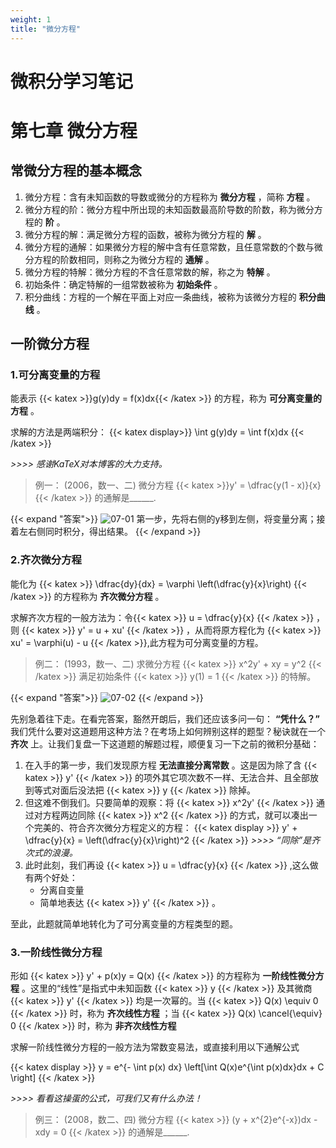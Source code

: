 ```yaml
---
weight: 1
title: "微分方程"
---
```

# 微积分学习笔记
# 第七章 微分方程
## 常微分方程的基本概念

1. 微分方程：含有未知函数的导数或微分的方程称为 **微分方程** ，简称 **方程** 。
2. 微分方程的阶：微分方程中所出现的未知函数最高阶导数的阶数，称为微分方程的 **阶** 。
3. 微分方程的解：满足微分方程的函数，被称为微分方程的 **解** 。
4. 微分方程的通解：如果微分方程的解中含有任意常数，且任意常数的个数与微分方程的阶数相同，则称之为微分方程的 **通解** 。
5. 微分方程的特解：微分方程的不含任意常数的解，称之为 **特解** 。
6. 初始条件：确定特解的一组常数被称为 **初始条件** 。
7. 积分曲线：方程的一个解在平面上对应一条曲线，被称为该微分方程的 **积分曲线** 。
   
## 一阶微分方程
### 1.可分离变量的方程

能表示 {{< katex >}}g(y)dy = f(x)dx{{< /katex >}} 的方程，称为 **可分离变量的方程** 。

求解的方法是两端积分：
{{< katex display>}}
\int g(y)dy = \int f(x)dx
{{< /katex >}}

*>>>> 感谢KaTeX对本博客的大力支持。*

> 例一： (2006，数一、二) 微分方程 {{< katex >}}y' = \dfrac{y(1 - x)}{x}{{< /katex >}} 的通解是______.

{{< expand "答案">}}
![07-01](/Moon.github.io/docs/Math/CalculusNote/07-01.jpeg)
第一步，先将右侧的y移到左侧，将变量分离；接着左右侧同时积分，得出结果。
{{< /expand >}}

### 2.齐次微分方程

能化为 {{< katex >}} \dfrac{dy}{dx} = \varphi \left(\dfrac{y}{x}\right) {{< /katex >}} 的方程称为 **齐次微分方程** 。

求解齐次方程的一般方法为：令{{< katex >}} u = \dfrac{y}{x} {{< /katex >}} ，则 {{< katex >}} y' = u + xu' {{< /katex >}} ，从而将原方程化为 {{< katex >}} xu' = \varphi(u) - u {{< /katex >}},此方程为可分离变量的方程。

>例二： (1993，数一、二) 求微分方程 {{< katex >}} x^2y' + xy = y^2 {{< /katex >}} 满足初始条件 {{< katex >}} y(1) = 1 {{< /katex >}} 的特解。

{{< expand "答案">}}
![07-02](/Moon.github.io/docs/Math/CalculusNote/07-02.jpeg)
{{< /expand >}}

先别急着往下走。在看完答案，豁然开朗后，我们还应该多问一句： **“凭什么？”** 我们凭什么要对这道题用这种方法？在考场上如何辨别这样的题型？秘诀就在一个 **齐次** 上。让我们复盘一下这道题的解题过程，顺便复习一下之前的微积分基础：

1. 在入手的第一步，我们发现原方程 **无法直接分离常数** 。这是因为除了含 {{< katex >}} y' {{< /katex >}} 的项外其它项次数不一样、无法合并、且全部放到等式对面后没法把 {{< katex >}} y {{< /katex >}} 除掉。
2. 但这难不倒我们。只要简单的观察：将 {{< katex >}} x^2y' {{< /katex >}} 通过对方程两边同除 {{< katex >}} x^2 {{< /katex >}} 的方式，就可以凑出一个完美的、符合齐次微分方程定义的方程：
{{< katex display >}}
y' + \dfrac{y}{x} = \left(\dfrac{y}{x}\right)^2
{{< /katex >}}
*>>>> “同除”是齐次式的浪漫。*
3. 此时此刻，我们再设 {{< katex >}} u = \dfrac{y}{x} {{< /katex >}} ,这么做有两个好处：
    * 分离自变量
    * 简单地表达 {{< katex >}} y' {{< /katex >}} 。

至此，此题就简单地转化为了可分离变量的方程类型的题。

### 3.一阶线性微分方程

形如 {{< katex >}} y' + p(x)y = Q(x) {{< /katex >}} 的方程称为 **一阶线性微分方程** 。这里的“线性”是指式中未知函数 {{< katex >}} y {{< /katex >}} 及其微商 {{< katex >}} y' {{< /katex >}} 均是一次幂的。当 {{< katex >}} Q(x) \equiv 0  {{< /katex >}} 时，称为 **齐次线性方程** ；当 {{< katex >}} Q(x) \cancel{\equiv} 0 {{< /katex >}} 时，称为 **非齐次线性方程** 

求解一阶线性微分方程的一般方法为常数变易法，或直接利用以下通解公式

{{< katex display >}}
y = e^{- \int p(x) dx} \left[\int Q(x)e^{\int p(x)dx}dx + C \right]
{{< /katex >}}

*>>>> 看看这操蛋的公式，可我们又有什么办法！*

> 例三： (2008，数二、四) 微分方程 {{< katex >}} (y + x^{2}e^{-x})dx - xdy = 0 {{< /katex >}} 的通解是______.